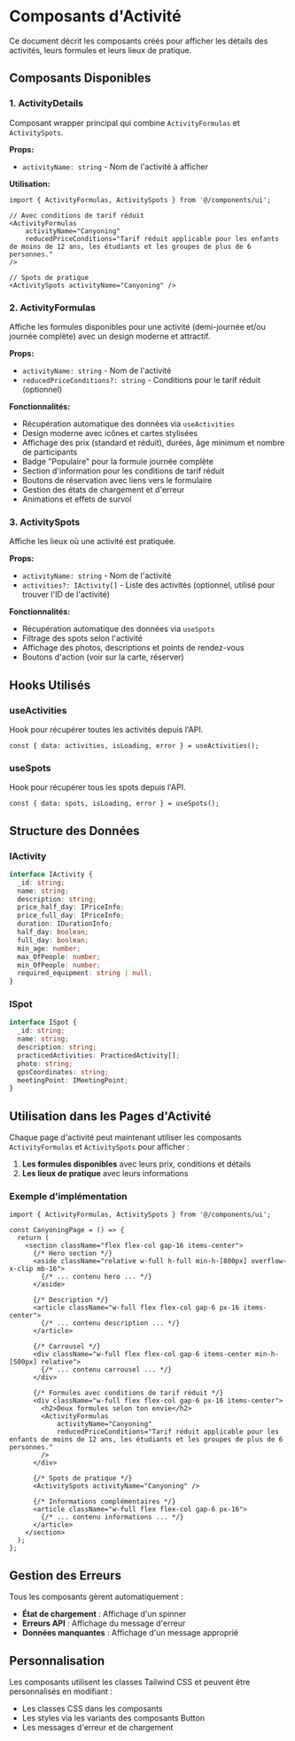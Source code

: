# Composants d'Activité

Ce document décrit les composants créés pour afficher les détails des activités, leurs formules et leurs lieux de pratique.

## Composants Disponibles

### 1. ActivityDetails
Composant wrapper principal qui combine `ActivityFormulas` et `ActivitySpots`.

**Props:**
- `activityName: string` - Nom de l'activité à afficher

**Utilisation:**
```tsx
import { ActivityFormulas, ActivitySpots } from '@/components/ui';

// Avec conditions de tarif réduit
<ActivityFormulas 
    activityName="Canyoning" 
    reducedPriceConditions="Tarif réduit applicable pour les enfants de moins de 12 ans, les étudiants et les groupes de plus de 6 personnes."
/>

// Spots de pratique
<ActivitySpots activityName="Canyoning" />
```

### 2. ActivityFormulas
Affiche les formules disponibles pour une activité (demi-journée et/ou journée complète) avec un design moderne et attractif.

**Props:**
- `activityName: string` - Nom de l'activité
- `reducedPriceConditions?: string` - Conditions pour le tarif réduit (optionnel)

**Fonctionnalités:**
- Récupération automatique des données via `useActivities`
- Design moderne avec icônes et cartes stylisées
- Affichage des prix (standard et réduit), durées, âge minimum et nombre de participants
- Badge "Populaire" pour la formule journée complète
- Section d'information pour les conditions de tarif réduit
- Boutons de réservation avec liens vers le formulaire
- Gestion des états de chargement et d'erreur
- Animations et effets de survol

### 3. ActivitySpots
Affiche les lieux où une activité est pratiquée.

**Props:**
- `activityName: string` - Nom de l'activité
- `activities?: IActivity[]` - Liste des activités (optionnel, utilisé pour trouver l'ID de l'activité)

**Fonctionnalités:**
- Récupération automatique des données via `useSpots`
- Filtrage des spots selon l'activité
- Affichage des photos, descriptions et points de rendez-vous
- Boutons d'action (voir sur la carte, réserver)

## Hooks Utilisés

### useActivities
Hook pour récupérer toutes les activités depuis l'API.

```tsx
const { data: activities, isLoading, error } = useActivities();
```

### useSpots
Hook pour récupérer tous les spots depuis l'API.

```tsx
const { data: spots, isLoading, error } = useSpots();
```

## Structure des Données

### IActivity
```typescript
interface IActivity {
  _id: string;
  name: string;
  description: string;
  price_half_day: IPriceInfo;
  price_full_day: IPriceInfo;
  duration: IDurationInfo;
  half_day: boolean;
  full_day: boolean;
  min_age: number;
  max_OfPeople: number;
  min_OfPeople: number;
  required_equipment: string | null;
}
```

### ISpot
```typescript
interface ISpot {
  _id: string;
  name: string;
  description: string;
  practicedActivities: PracticedActivity[];
  photo: string;
  gpsCoordinates: string;
  meetingPoint: IMeetingPoint;
}
```

## Utilisation dans les Pages d'Activité

Chaque page d'activité peut maintenant utiliser les composants `ActivityFormulas` et `ActivitySpots` pour afficher :

1. **Les formules disponibles** avec leurs prix, conditions et détails
2. **Les lieux de pratique** avec leurs informations

### Exemple d'implémentation

```tsx
import { ActivityFormulas, ActivitySpots } from '@/components/ui';

const CanyoningPage = () => {
  return (
    <section className="flex flex-col gap-16 items-center">
      {/* Hero section */}
      <aside className="relative w-full h-full min-h-[800px] overflow-x-clip mb-16">
        {/* ... contenu hero ... */}
      </aside>

      {/* Description */}
      <article className="w-full flex flex-col gap-6 px-16 items-center">
        {/* ... contenu description ... */}
      </article>

      {/* Carrousel */}
      <div className="w-full flex flex-col gap-6 items-center min-h-[500px] relative">
        {/* ... contenu carrousel ... */}
      </div>

      {/* Formules avec conditions de tarif réduit */}
      <div className="w-full flex flex-col gap-6 px-16 items-center">
        <h2>Deux formules selon ton envie</h2>
        <ActivityFormulas 
            activityName="Canyoning" 
            reducedPriceConditions="Tarif réduit applicable pour les enfants de moins de 12 ans, les étudiants et les groupes de plus de 6 personnes."
        />
      </div>

      {/* Spots de pratique */}
      <ActivitySpots activityName="Canyoning" />

      {/* Informations complémentaires */}
      <article className="w-full flex flex-col gap-6 px-16">
        {/* ... contenu informations ... */}
      </article>
    </section>
  );
};
```

## Gestion des Erreurs

Tous les composants gèrent automatiquement :
- **État de chargement** : Affichage d'un spinner
- **Erreurs API** : Affichage du message d'erreur
- **Données manquantes** : Affichage d'un message approprié

## Personnalisation

Les composants utilisent les classes Tailwind CSS et peuvent être personnalisés en modifiant :
- Les classes CSS dans les composants
- Les styles via les variants des composants Button
- Les messages d'erreur et de chargement 